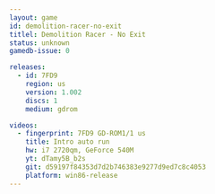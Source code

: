 ```yaml
---
layout: game
id: demolition-racer-no-exit
titlel: Demolition Racer - No Exit
status: unknown
gamedb-issue: 0

releases:
  - id: 7FD9
    region: us
    version: 1.002
    discs: 1
    medium: gdrom

videos:
  - fingerprint: 7FD9 GD-ROM1/1 us
    title: Intro auto run
    hw: i7 2720qm, GeForce 540M
    yt: dTamy5B_b2s
    git: d59197f84353d7d2b746383e9277d9ed7c8c4053
    platform: win86-release
---
```

